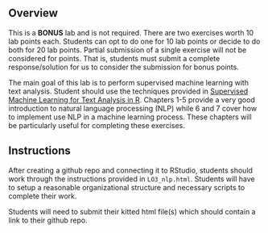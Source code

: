 ## Overview

This is a **BONUS** lab and is not required. There are two exercises worth 10 lab points each. Students can opt to do one for 10 lab points or decide to do both for 20 lab points. Partial submission of a single exercise will not be considered for points. That is, students must submit a complete response/solution for us to consider the submission for bonus points.

The main goal of this lab is to perform supervised machine learning with text analysis. Student should use the techniques provided in [Supervised Machine Learning for Text Analysis in R](https://smltar.com/). Chapters 1-5 provide a very good introduction to natural language processing (NLP) while 6 and 7 cover how to implement use NLP in a machine learning process. These chapters will be particularly useful for completing these exercises. 


## Instructions

After creating a github repo and connecting it to RStudio, students should work through the instructions provided in `LO3_nlp.html`. Students will have to setup a reasonable organizational structure and necessary scripts to complete their work.

Students will need to submit their kitted html file(s) which should contain a link to their github repo. 

